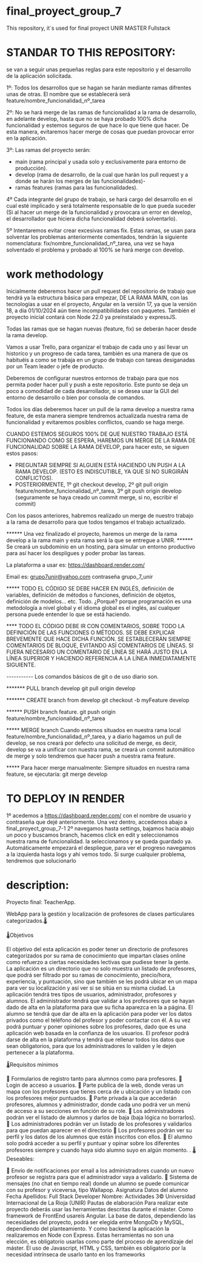 # final_proyect_group_7
This repository, it´s used for final proyect UNIR MASTER Fullstack

# STANDAR TO THIS REPOSITORY:
 se van a seguir unas pequeñas reglas para este repositorio y el desarrollo de la aplicación solicitada.

1º: Todos los desarrollos que se hagan se harán mediante ramas difrentes unas de otras. El nombre que se establecerá será feature/nombre_funcionalidad_nº_tarea

2º: No se hará merge de las ramas de funcionalidad a la rama de desarrollo, en adelante develop, hasta que no se haya probado 100% dicha funcionalidad y estemos seguros de que hace lo que tiene que hacer.
De esta manera, evitaremos hacer merge de cosas que puedan provocar error en la aplicación.

3º: Las ramas del proyecto serán:
  * main (rama principal y usada solo y exclusivamente para entorno de producción).
  * develop (rama de desarrollo, de la cual que harán los pull request y a donde se harán los merges de las funcionalidades)-
  * ramas features (ramas para las funcionalidades).

4º Cada integrante del grupo de trabajo, se hará cargo del desarrollo en el cual esté implicado y será totalmente responsable de lo que pueda suceder (Si al hacer un merge de la funcionalidad y provocara un error en develop, el desarrollador que hiciera dicha funcionalidad deberá solventarlo).

5º Intentaremos evitar crear excesivas ramas fix. Estas ramas, se usan para solventar los problemas anteriormente comentados, tendrán la siguiente nomenclatura: fix/nombre_funcionalidad_nº_tarea, una vez se haya solventado el problema y probado al 100% se hará merge con develop.

# work methodology

Inicialmente deberemos hacer un pull request del repositorio de trabajo que tendrá ya la estructura básica para empezar, DE LA RAMA MAIN, con las tecnologías a usar en el proyecto, Angular en la versión 17, ya que la versión 18, a día 01/10/2024 aún tiene incompatibilidades con paquetes. También el proyecto inicial contará con Node 22.0 ya preinstalado y expressJS.

Todas las ramas que se hagan nuevas (feature, fix) se deberán hacer desde la rama develop.

Vamos a usar Trello, para organizar el trabajo de cada uno y así llevar un historíco y un progreso de cada tarea, también es una manera de que os habituéis a como se trabaja en un grupo de trabajo con tareas desiganadas por un Team leader o jefe de producto.

Deberemos de configurar nuestros entornos de trabajo para que nos permita poder hacer pull y push a este repositorio. Este punto se deja un poco a comodidad de cada desarrollador, si se desea usar la GUI del entorno de desarrollo o bien por consola de comandos.

Todos los días deberemos hacer un pull de la rama develop a nuestra rama feature, de esta manera siempre tendremos actualizada nuestra rama de funcionalidad y evitaremos posibles conflictos, cuando se haga merge.

CUANDO ESTEMOS SEGUROS 100% DE QUE NUESTRO TRABAJO ESTÁ FUNCIONANDO COMO SE ESPERA, HAREMOS UN MERGE DE LA RAMA DE FUNCIONALIDAD SOBRE LA RAMA DEVELOP, para hacer esto, se siguen estos pasos:

  * PREGUNTAR SIEMPRE SI ALGUIEN ESTÁ HACIENDO UN PUSH A LA RAMA DEVELOP. (ESTO ES INDISCUTIBLE, YA QUE SI NO SURGIRÁN CONFLICTOS).
  * POSTERIORMENTE, 1º git checkout develop, 2º git pull origin feature/nombre_funcionalidad_nº_tarea, 3º git push origin develop (seguramente se haya creado un commit merge, si no, escribir el commit)

Con los pasos anteriores, habremos realizado un merge de nuestro trabajo a la rama de desarrollo para que todos tengamos el trabajo actualizado.


****** Una vez finalizado el proyecto, haremos un merge de la rama develop a la rama main y esta rama será la que se entregue a UNIR.
****** Se creará un subdominio en un hosting, para simular un entorno productivo para así hacer los despligues y poder probar las tareas. 

La plataforma a usar es: https://dashboard.render.com/

Email es: grupo7unir@yahoo.com 
contraseña grupo_7_unir

***** TODO EL CÓDIGO SE DEBE HACER EN INGLÉS, definición de variables, definición de métodos o funciones, definición de objetos, definición de modelos... etc. Todo. ¿Porqué? porque programación es una metodología a nivel global y el idioma global es el inglés, así cualquer persona puede entender lo que se está haciendo.

**** TODO EL CÓDIGO DEBE IR CON COMENTARIOS, SOBRE TODO LA DEFINICIÓN DE LAS FUNCIONES O MÉTODOS. SE DEBE EXPLICAR BREVEMENTE QUE HACE DICHA FUNCIÓN. SE ESTABLECERÁN SIEMPRE COMENTARIOS DE BLOQUE, EVITANDO ASÍ COMENTARIOS DE LÍNEAS. SI FUERA NECESARIO UN COMENTARIO DE LÍNEA SE HARÁ JUSTO EN LA LÍNEA SUPERIOR Y HACIENDO REFERENCIA A LA LÍNEA INMEDIATAMENTE SIGUIENTE.


----------- Los comandos básicos de git o de uso diario son.

******* PULL branch develop
git pull origin develop

******* CREATE branch from develop
git checkout -b myFeature develop

****** PUSH branch feature.
git push origin feature/nombre_funcionalidad_nº_tarea

***** MERGE branch
Cuando estemos situados en nuestra rama local feature/nombre_funcionalidad_nº_tarea, y a diario hagamos un pull de develop, se nos creará por defecto una solicitud de merge, es decir, develop se va a unificar con nuestra rama, se creará un commit automático de merge y solo tendremos que hacer push a nuestra rama feature.

***** Para hacer merge manualmente:
Siempre situados en nuestra rama feature, se ejecutaría: 
git merge develop



# TO DEPLOY IN RENDER

1º acedemos a https://dashboard.render.com/ con el nombre de usuario y contraseña que dejé anteriormente. Una vez dentro, accedemos abajo a final_proyect_group_7-1
2º navegamos hasta settings, bajamos hacia abajo un poco y buscamos branch, hacemos click en edit y seleccionamos nuestra rama de funcionalidad. la seleccionamos y se queda guardado ya. Automáticamente empezará el despliegue, para ver el progreso navegamos a la izquierda hasta logs y ahí vemos todo. Si surge cualquier problema, tendremos que solucionarlo



# description:

Proyecto final: TeacherApp.

WebApp para la gestión y localización de profesores de clases particulares categorizados.🌡️

🌡️Objetivos

El objetivo del esta aplicación es poder tener un directorio de profesores
categorizados por su rama de conocimiento que impartan clases online como
refuerzo a ciertas necesidades lectivas que pudiese tener la gente.
La aplicación es un directorio que no solo muestra un listado de profesores, que
podrá ser filtrado por su ramas de conocimiento, precio/hora, experiencia, y
puntuación, sino que también se les podrá ubicar en un mapa para ver su localización
y así ver si se sitúa en su misma ciudad.
La aplicación tendrá tres tipos de usuarios, administrador, profesores y alumnos.
El administrador tendrá que validar a los profesores que se hayan dado de alta en la
plataforma para que su ficha aparezca en la a página.
El alumno se tendrá que dar de alta en la aplicación para poder ver los datos privados
como el teléfono del profesor y poder contactar con él. A su vez podrá puntuar y
poner opiniones sobre los profesores, dado que es una aplicación web basada en la
confianza de los usuarios. 
El profesor podrá darse de alta en la plataforma y tendrá que rellenar todos los datos
que sean obligatorios, para que los administradores lo validen y le dejen pertenecer
a la plataforma.

🌡️Requisitos mínimos

 Formularios de registro tanto para alumnos como para profesores.
 Login de acceso a usuarios.
 Parte publica de la web, donde veras un mapa con los profesores que tienes cerca
de u ubicación y un listado con los profesores mejor puntuados.
 Parte privada a la que accederán profesores, alumnos y administrador, donde cada
uno podrá ver un menú de acceso a su secciones en función de su role.
 Los administradores podrán ver el listado de alumnos y darlos de baja (baja lógica
no borrarlos).
 Los administradores podrán ver un listado de los profesores y validarlos para que
puedan aparecer en el directorio
 Los profesores podrán ver su perfil y los datos de los alumnos que están inscritos
con ellos.
 El alumno solo podrá acceder a su perfil y puntuar y opinar sobre los diferentes
profesores siempre y cuando haya sido alumno suyo en algún momento.
. 
🌡️Deseables:

 Envío de notificaciones por email a los administradores cuando un nuevo profesor
se registra para que el administrador vaya a validarlo.
 Sistema de mensajes (no chat en tiempo real) donde un alumno se puede
comunicar con su profesor y viceversa, tipo Wallapop.
Asignatura Datos del alumno Fecha
Apellidos:
Full Stack Developer Nombre:
Actividades 3© Universidad Internacional de La Rioja (UNIR)
Pautas de elaboración
Para realizar este proyecto deberás usar las herramientas descritas durante el
máster.
Como framework de FrontEnd usareis Angular.
La base de datos, dependiendo las necesidades del proyecto, podrá ser elegida entre
MongoDb y MySQL, dependiendo del planteamiento.
Y como backend la aplicación la realizaremos en Node con Express.
Estas herramientas no son una elección, es obligatorio usarlas como parte del
proceso de aprendizaje del máster. El uso de Javascript, HTML y CSS, también
es obligatorio por la necesidad intrínseca de usarlo tanto en los frameworks
